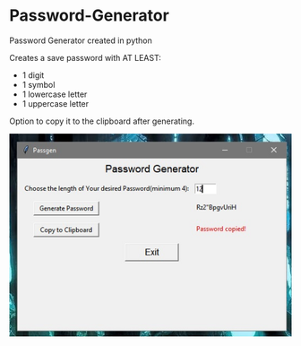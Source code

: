 # Password-Generator
Password Generator created in python

Creates a save password with AT LEAST:
- 1 digit
- 1 symbol
- 1 lowercase letter
- 1 uppercase letter

Option to copy it to the clipboard after generating.

![Start_screen](assets/001.jpg "Start_screen")
